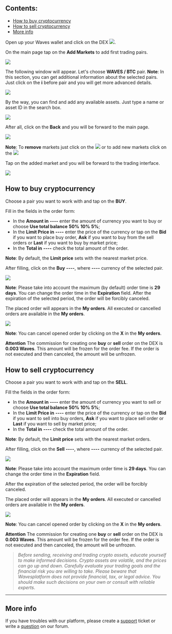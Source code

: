 ## **Contents**:

* [How to buy cryptocurrency](#how-to-buy-cryptocurrency)
* [How to sell cryptocurrency](#how-to-sell-cryptocurrency)
* [More info](#more-info)

Open up your Waves wallet and click on the DEX ![](/waves-client/mobile-apps/_assets/dex_01.png).

On the main page tap on the **Add Markets** to add first trading pairs.

![](/waves-client/mobile-apps/_assets/dex_02.png)

The following window will appear. Let's choose **WAVES / BTC** pair.
**Note**: In this section, you can get additional information about the selected pairs. Just click on the **i** before pair and you will get more advanced details.

![](/waves-client/mobile-apps/_assets/dex_03.png)

By the way, you can find and add any available assets. Just type a name or asset ID in the search box.

![](/waves-client/mobile-apps/_assets/dex_04.png)

After all, click on the **Back** and you will be forward to the main page.

![](/waves-client/mobile-apps/_assets/dex_05.png)

**Note**: To **remove** markets just click on the ![](/waves-client/mobile-apps/_assets/dex_06.png) or to add new markets click on the ![](/waves-client/mobile-apps/_assets/dex_07.png)

Tap on the added market and you will be forward to the trading interface.

![](/waves-client/mobile-apps/_assets/dex_08.png)

## How to buy cryptocurrency

Choose a pair you want to work with and tap on the **BUY**.

Fill in the fields in the order form:

* In the **Amount in** **----** enter the amount of currency you want to buy or choose **Use total balance** **50%** **10%** **5%**;
* In the **Limit Price in** **----** enter the price of the currency or tap on the **Bid** if you want to place buy order, **Ask** if you want to buy from the sell orders or **Last** if you want to buy by market price;
* In the **Total in** **----** check the total amount of the order.

**Note**: By default, the **Limit price** sets with the nearest market price.

After filling, click on the **Buy** **----**, where **----** currency of the selected pair.

![](/waves-client/mobile-apps/_assets/dex_09.png)

**Note**: Please take into account the maximum (by default) order time is **29 days**. You can change the order time in the **Expiration** field.
After the expiration of the selected period, the order will be forcibly canceled.

The placed order will appears in the **My orders**. All executed or cancelled orders are available in the **My orders**.

![](/waves-client/mobile-apps/_assets/dex_10.png)

**Note**: You can cancel opened order by clicking on the **X** in the **My orders**.

**Attention** The commission for creating one **buy** or **sell** order on the DEX is **0.003 Waves**. This amount will be frozen for the order fee. If the order is not executed and then canceled, the amount will be unfrozen.

## How to sell cryptocurrency

Choose a pair you want to work with and tap on the **SELL**.

Fill the fields in the order form:

* In the **Amount in** **----** enter the amount of currency you want to sell or choose **Use total balance** **50%** **10%** **5%**;
* In the **Limit Price in** **----** enter the price of the currency or tap on the **Bid** if you want to sell into buy orders, **Ask** if you want to place sell order or **Last** if you want to sell by market price;
* In the **Total in** **----** check the total amount of the order.

**Note**: By default, the **Limit price** sets with the nearest market orders.

After filling, click on the **Sell** **----**, where **----** currency of the selected pair.

![](/waves-client/mobile-apps/_assets/dex_11.png)

**Note**: Please take into account the maximum order time is **29 days**. You can change the order time in the **Expiration** field.

After the expiration of the selected period, the order will be forcibly canceled.

The placed order will appears in the **My orders**. All executed or cancelled orders are available in the **My orders**.

![](/waves-client/mobile-apps/_assets/dex_12.png)

**Note**: You can cancel opened order by clicking on the **X** in the **My orders**.

**Attention** The commission for creating one **buy** or **sell** order on the DEX is **0.003 Waves**. This amount will be frozen for the order fee. If the order is not executed and then canceled, the amount will be unfrozen.

> _Before sending, receiving and trading crypto assets, educate yourself to make informed decisions. Crypto assets are volatile, and the prices can go up and down. Carefully evaluate your trading goals and the financial risk you are willing to take.
> Please beware that Wavesplatform does not provide financial, tax, or legal advice. You should make such decisions on your own or consult with reliable experts_.

___

## More info

If you have troubles with our platform, please create a [support](https://support.wavesplatform.com) ticket or write a [question](https://forum.wavesplatform.com) on our forum.
